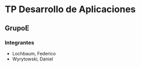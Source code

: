 # TP Desarrollo de Aplicaciones

## GrupoE

### Integrantes
+ Lochbaum, Federico
+ Wyrytowski, Daniel

